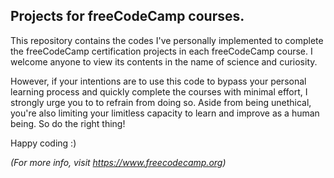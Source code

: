 ## Projects for freeCodeCamp courses.

This repository contains the codes I've personally implemented to complete the freeCodeCamp certification projects in each freeCodeCamp course. I welcome anyone to view its contents in the name of science and curiosity.

However, if your intentions are to use this code to bypass your personal learning process and quickly complete the courses with minimal effort, I strongly urge you to to refrain from doing so. Aside from being unethical, you're also limiting your limitless capacity to learn and improve as a human being. So do the right thing!

Happy coding :)




*(For more info, visit https://www.freecodecamp.org)*
